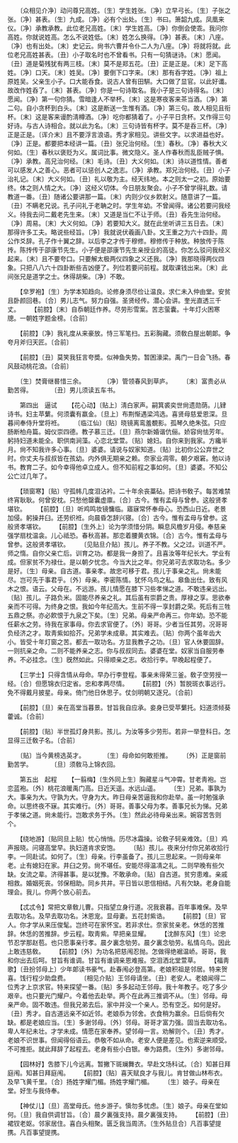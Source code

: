 <!-- { "loadSidebar": true } -->
　　〔众相见介净〕动问尊兄高姓。〔生〕学生姓张。〔净〕立早弓长。〔生〕子张之张。〔净〕甚表。〔生〕九成。〔净〕必有个出处。〔生〕书曰。箫韶九成。凤凰来仪。〔净〕承教承教。此位老兄高姓。〔末〕学生姓高。〔净〕你倒会使乖。我问你高姓。你就说姓高。怎么不说姓低。〔末〕姓怎么换得。〔净〕甚表。〔末〕八座。〔净〕也有出处。〔末〕史记云。尙书六曹幷令仆二人为八座。〔净〕将就将就。此位老兄高姓甚表。〔丑〕小子取名时也不曾看书。只有一句猜谜诗。〔末〕愿闻。〔丑〕道是菊残犹有两三枝。〔末〕莫不是郑五花。〔丑〕正是正是。〔末〕足下高姓。〔净〕口天。〔末〕姓吴。〔净〕要倒下口字来。〔末〕那有呑字姓。〔净〕祖上原姓吴。父亲生小子。口大能呑食。说古人曾有田騈。大口做了显官。以此好谶。故改作姓呑了。〔末〕甚表。〔净〕你是一句诗取名。我小子是三句诗得名。〔末〕愿闻。〔净〕第一句你猜。雪暗逢人不举杯。〔末〕这是寒夜客来茶当酒。〔净〕第二句。自小贪杯到白头。〔末〕这是断送一生惟有酒。〔净〕第三句。故人相见且衔杯。〔末〕这是客来谩酌淸樽酒。〔净〕吃你都猜着了。小子平日贪杯。又作得三句好诗。与古人诗相合。就以此为名。〔末〕三句诗皆有杯字。莫不是呑三杯。〔净〕正是正是。〔诨介末〕且不要浮言浪语。秀才家相见。讲些文字。以求进益也好。〔净〕正是。都要把本经讲一篇。〔丑〕张兄治何经。〔生〕春秋。〔净〕春秋大义何如。〔生〕春秋以褒贬为义。属词比事。微文隐义。圣人作春秋而乱臣贼子惧。〔净〕承教。高兄治何经。〔末〕毛诗。〔丑〕大义何如。〔末〕诗以道性情。善者可以感发人之善心。恶者可以惩创人之逸志。〔净〕承教。郑兄治何经。〔丑〕小子治礼记。〔末〕大义何如。〔丑〕礼以敬为主。经天纬地。本之则太一之初。原始要终。体之则人情之大。〔净〕这经义切体。今日朋友聚会。小子不曾学得礼数。请教道一番。〔丑〕随诸公要讲那一篇。〔末〕内则少仪乡飮射义。随意讲了一篇。〔丑〕不瞒老兄说。孔子问礼于老聃之时。学生年幼。不曾闻得。诸公若要问我经义。待我去问二戴老先生来。〔末〕又道是当仁不让于师。〔丑〕呑先生治何经。〔净〕周易。〔末〕大义何如。〔净〕若要知大义。就在此坐听讲三五日去。〔末〕那得许多工夫。略说些经旨。〔净〕我就说伏羲画八卦。文王重之为六十四卦。周公作爻辞。孔子作十翼之辞。以后李之才传于穆修。穆修传于种放。种放传于陈抟。陈抟传于邵康节先生。小子便是邵康节先生亲授业的高徒。你怎么驳问我经义起来。〔末〕且不要夸口。只要解太极两仪四象之义还我。〔净〕我那晓得两仪四象。只把八八六十四卦断些吉凶便了。列位若要问前程。就取课钱出来。〔末〕此间张兄是道学之士。休得胡柴。〔净〕不敢。 

　　【皁罗袍】〔生〕为学本知趋向。论修身须尽俭让温良。求仁未入仲由堂。安贫且卧颜回巷。〔合〕男儿志气。努力自强。圣贤经传。潜心会讲。奎光直透三千丈。 
　　【前腔】〔末〕自忝朝廷作养。尽劳形雪案。苦志萤囊。十年灯火困寒牕。一朝姓字题金榜。〔合前〕 

　　【前腔】〔净〕我礼度从来豪放。恃三军笔扫。五彩胸藏。须敎白屋出朝郞。争夸月斧归天匠。〔合前〕 

　　【前腔】〔丑〕莫笑我狂言夸奬。似神鱼失势。暂困濠梁。禹门一日会飞扬。春风鼓动桃花浪。〔合前〕 

　　〔生〕焚膏继晷惜三余。　　　　〔净〕管领春风到草庐。 
　　〔末〕富贵必从勤苦得。　　　　〔丑〕男儿须读五车书。 

　　第四出　逼试 
　　【花心动】〔贴上〕淸白家声。嗣箕裘奕世尙遗勋荫。儿肄诗书。妇主苹蘩。何须囊有嬴金。〔旦上〕布荆惭遇梁鸿选。喜贤母慈爱恩深。旦暮间奉侍升堂将袵。 
　　〔临江仙〕〔贴〕晓镜离鸾羞覩影。孤琴久绝朱弦。只应肠断柏舟篇。姆仪崇四德。教子慕三迁。〔旦〕燕尔新婚谐伉俪。娇容尙怯芳年。躬持妇道未能全。职供南涧藻。心恋北堂萱。〔贴〕媳妇。自你来到我家。方纔半月。尙不知我许多心事。〔旦〕婆婆。请说与奴家知道。〔贴〕比初你公公弃世之时。你丈夫与叔叔皆在孩幼。内外俱无期亲之赖。奈家业凋零。朝夕艰窘。勉以诗书。教育二子。如今幸得他卓立成人。但不知前程之事如何。〔旦〕婆婆。不知公公亡过几年了。 

　　【琐窗寒】〔贴〕守孤帏几度泪沾衿。二十年余丧藁砧。把诗书敎子。每苦难禁终宵耿耿。何曾安枕。只愁他罄囊虚廪。〔合〕古今。惟有孟母与曾参。这般贤孝堪钦。 
　　【前腔】〔旦〕听鸡鸣妆镜慵临。寤寐常怀奉母心。恐西山日近。老景加侵。躬操井臼。还劳织袵。向晨昏怎辞兴寝。〔合〕古今。惟有孟母与曾参。这般贤孝堪钦。 
　　【前腔】〔生外上〕论为学须惜分阴。瞬息风檐岁月侵。奉慈亲强学扇枕温衾。儿心祗恐。春秋高甚。那恋着腰黄衣锦。〔合〕古今。惟有孟母与曾参。这般贤孝堪钦。 
　　〔见贴旦介贴〕孩儿。养子不教。父之过。训道不严。师之惰。自你父亲亡后。训育之功。都是我一身担了。且喜汝等年纪长大。学业有成。但家贫不为禄仕。是以朝夕忧念。今当大比之年。你兄弟可去求取功名。多少是好。〔生〕母亲。自古道。事亲孝。故忠可移于君。孩儿于事亲之礼。尙未能尽。岂可先于事君乎。〔外〕母亲。李密陈情。犹怀乌鸟之私。皋鱼出仕。致有风木之恨。语云。父母在。不远游。孩儿情愿在膝下习些孝悌之道。不敢违亲远出。〔贴〕孩儿。子路负米。固能尽养亲之礼。其后虽有崇爵之贵。厚禄之享。思欲奉亲而不可得。为终身之恨。我如今年纪高大。生前不得一享封爵之荣。死后有三牲五鼎之祭。亦必飮恨于九泉之下矣。〔生〕兄弟。母亲严命再三。你年幼。恐不能任薪水之劳。待我在家事母。你去求官便了。〔外〕哥哥。少者当任其劳。况哥哥负经济之才。取靑紫如拾芥。兄弟学未成章。其实难去。〔贴〕你两个虽年齿大小。皆受十年灯窗之苦。都去一取功名。方显我教子之功。〔旦〕官人休要固辞。一则抗亲之命。二则不能养亲之志。你与叔叔同去。婆婆在堂。奴家当自服劳奉养。不必挂念。〔生〕旣然如此。只得顺亲之志。收拾行李。早晚起程便了。 

　　【三学士】只得含情从母命。早办行李登程。事亲未得荣三釜。敎子空劳授一经。〔合〕但愿锦衣归定省。忠和孝两尽情。 
　　【前腔】〔外〕暂脱斑衣事远行。免不得戴月披星。母亲。倚门他日休思子。仗剑明朝又逐兄。〔合前〕 

　　【前腔】〔旦〕亲在高堂当暮景。甘旨我自应承。妾身已受苹蘩托。妇道须倾葵藿诚。〔合前〕 

　　【前腔】〔贴〕半世孤灯身共影。孩儿。为汝等多少劳形。若非一举登科日。怎显得三迁敎子名。〔合前〕 

　　〔贴〕当今黄榜选英才。　　　　〔生〕母命如何敢拒推。 
　　〔外〕正是窗前勤苦学。　　　　〔旦〕须敎马上锦衣回。 

　　第五出　起程 
　　【一翦梅】〔生外同上生〕胸藏星斗气冲霄。甘老靑袍。岂恋蓝袍。〔外〕桃花浪暖禹门高。日近天遥。水远山遥。 
　　〔生〕兄弟。事孰为大。事亲为大。守孰为大。守身为大。昨日母亲苦逼我和你赴举。虽一时勉强承命。以思终夜不寐。其实难行。〔外〕哥哥。善事父母为孝。善事兄长为悌。兄弟于孝悌之道。尙未能行。岂敢求务于外。〔生〕然此必待母亲出来。婉容苦吿则个。 

　　【绕地游】〔贴同旦上贴〕忧心悄悄。历尽冰霜操。论敎子轲亲难效。〔旦〕鸡声报晓。问寝高堂早。执妇道肯求安饱。 
　　〔贴〕孩儿。夜来分付你兄弟收拾行李。一同赴试。如何了。〔生〕母亲。行李虽备了。孩儿三思起来。一则母亲年老。止有媳妇在家。井臼之劳。尙不堪任。安能尽得温凊之礼。二则早晚有些欠缺。女流之辈。济得甚事。是以犹豫。不敢承命。〔贴〕自古道。贫穷患难。亲戚相救。婚姻死丧。邻保相助。同乡共井。平日皆以恩信相结。凡有欠缺。老身自能理会。我儿。你两个放心前去。 

　　【忒忒令】常把文章敎儿曹。只指望立身行道。况我衰暮。百年事难保。及早去取功名。及早去取功名。沐恩宠。显母妻。五花封紫诰。 
　　【前腔】〔旦〕官人。你才学从来压俊髦。岂终可在家怀宝。若非求仕。奈家贫亲老。休恁的苦推辞。休恁的苦推辞。步云程。取靑紫。早把亲显耀。 
　　【沈醉东风】〔生〕论忠节忍学那赵苞。也只愿事亲行孝。晨夕裏念劬劳。晨夕裏念劬劳。私情乌鸟。因此上敢违慈敎。 
　　【前腔】〔外〕为功名把慈闱忍抛。怎做得绝裾温峤。哥哥。我和你出去后呵。甘旨有谁调。甘旨有谁调亲恩难报。空泪洒北堂萱草。 
　　【福靑歌】〔丑扮邻母上〕少年郞读书豪气。赴春闱必登高第。老娘积祖是邻居。特来贺喜。饯行程少助盘费。 
　　〔相见介贴〕王邻母请坐。〔丑〕老安人。老娘闻得二位秀才上京求官。特来探望一番。〔贴〕多多起动王邻母。我十年教子。吃了多少艰辛。也只要光门耀户。今着他去赴举。两个在此再三推调不从。〔生〕邻母。母亲严命。固不敢违。但我兄弟去后。家中并没一个亲人。恐有空乏。如何是好。〔丑〕秀才。自古道远亲不如近邻。老娘忝为邻舍。衣食稍为赢余。日后倘有欠缺。都是老娘应当。〔生〕多谢邻母。〔外〕邻母。哥哥才富力强。固当去取功名。卑人年纪未壮。才学未成。情愿在家奉养。望邻母一言。劝解则个。〔丑〕秀才。老娘不识世事。但闻得俗语云。恭敬不如从命。老安人便是差见。也索逆来顺受。不可推拒。就此拜辞了起程去。老身有些小白银。奉为路费。〔生外〕多谢邻母。 

　　【园林好】吿膝下儿今远离。暂撇下斑斓舞衣。早赴文场科试。〔合〕知甚日拜庭闱。知甚日拜庭闱。 
　　【前腔】〔贴〕喜天赋良才与我儿。肯甘做山林布衣。及早飞黄千里。〔合〕扬姓字耀门楣。扬姓字耀门楣。 
　　〔生〕娘子。母亲在堂。好生与我侍奉。 

　　【神仗儿】〔旦〕高堂母氏。他乡游子。愼勿多忧虑。〔生〕娘子。母亲在堂如何。〔旦〕我自供调甘旨。〔合〕晨夕裏强支持。晨夕裏强支持。 
　　【前腔】〔丑〕裙钗老妪。邻家居住。喜白头相聚。匮乏我当周济。〔生外贴旦合〕凡百事望提携。凡百事望提携。 
